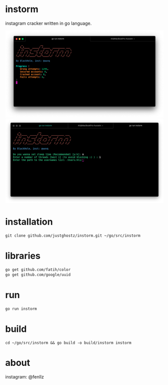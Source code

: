 # instorm
instagram cracker written in go language.

![alt text](img/1.png)
![alt text](img/2.png)

# installation
```
git clone github.com/justghostz/instorm.git ~/go/src/instorm
```
# libraries
```
go get github.com/fatih/color
go get github.com/google/uuid
```
# run
```
go run instorm
```
# build
```
cd ~/go/src/instorm && go build -o build/instorm instorm
```
# about
instagram: @fenllz
